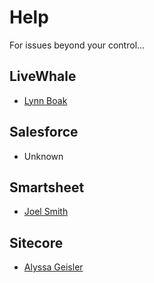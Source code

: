 # **Help**

For issues beyond your control...

## LiveWhale

- [Lynn Boak](mailto:lboak@iu.edu)

## Salesforce

- Unknown

## Smartsheet

- [Joel Smith](mailto:joelsmit@iu.edu)

## Sitecore

- [Alyssa Geisler](mailto:ajgeisle@iu.edu)
